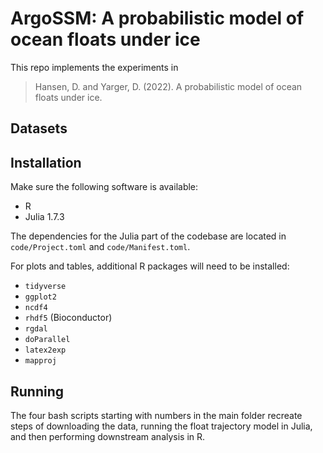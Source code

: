 # ArgoSSM: A probabilistic model of ocean floats under ice 
This repo implements the experiments in
> Hansen, D. and Yarger, D. (2022). A probabilistic model of ocean floats under ice.

## Datasets

## Installation
Make sure the following software is available:
- R
- Julia 1.7.3

The dependencies for the Julia part of the codebase are located in `code/Project.toml` and `code/Manifest.toml`.

For plots and tables, additional R packages will need to be installed:

- `tidyverse`
- `ggplot2`
- `ncdf4`
- `rhdf5` (Bioconductor)
- `rgdal`
- `doParallel`
- `latex2exp`
- `mapproj`

## Running
The four bash scripts starting with numbers in the main folder recreate steps of downloading the data, running the float trajectory model in Julia, and then performing downstream analysis in R.

